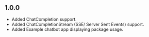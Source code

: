 ## 1.0.0

* Added ChatCompletion support.
* Added ChatCompletionStream (SSE/ Server Sent Events) support.
* Added Example chatbot app displaying package usage. 